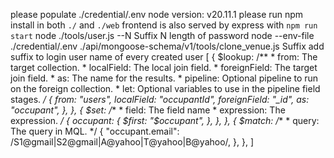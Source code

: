 please populate ./credential/.env
node version: v20.11.1
please run npm install in both `./` and `./web`
frontend is also served by express with `npm run start`
node ./tools/user.js --N Suffix
N length of password
node --env-file ./credential/.env ./api/mongoose-schema/v1/tools/clone_venue.js
Suffix add suffix to login user name of every created user
[
  {
    $lookup:
      /**
       * from: The target collection.
       * localField: The local join field.
       * foreignField: The target join field.
       * as: The name for the results.
       * pipeline: Optional pipeline to run on the foreign collection.
       * let: Optional variables to use in the pipeline field stages.
       */
      {
        from: "users",
        localField: "occupantId",
        foreignField: "_id",
        as: "occupant",
      },
  },
  {
    $set:
      /**
       * field: The field name
       * expression: The expression.
       */
      {
        occupant: {
          $first: "$occupant",
        },
      },
  },
  {
    $match:
      /**
       * query: The query in MQL.
       */
      {
        "occupant.email":
          /S1@gmail|S2@gmail|A@yahoo|T@yahoo|B@yahoo/,
      },
  },
]